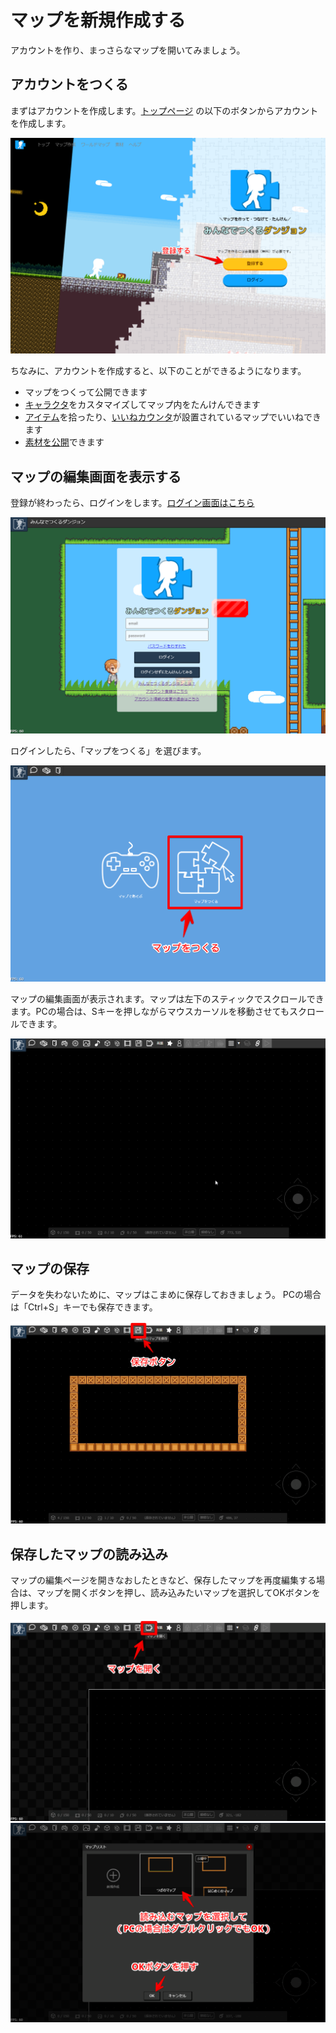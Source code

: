 # マップを新規作成する

アカウントを作り、まっさらなマップを開いてみましょう。

## アカウントをつくる
まずはアカウントを作成します。[トップページ](https://dungeon.garakuta-toolbox.com) の以下のボタンからアカウントを作成します。

![アカウントの作成](../images/register.png)

ちなみに、アカウントを作成すると、以下のことができるようになります。

- マップをつくって公開できます
- [キャラクタ](../avatar/)をカスタマイズしてマップ内をたんけんできます
- [アイテム](../item-collection)を拾ったり、[いいねカウンタ](../counter/)が設置されているマップでいいねできます
- [素材を公開](../registeration-textures/)できます

## マップの編集画面を表示する

登録が終わったら、ログインをします。[ログイン画面はこちら](https://dungeon.garakuta-toolbox.com/maps)

![ログイン](../images/login.png)

ログインしたら、「マップをつくる」を選びます。

![マップをつくる](../images/makemap.png)

マップの編集画面が表示されます。マップは左下のスティックでスクロールできます。PCの場合は、Sキーを押しながらマウスカーソルを移動させてもスクロールできます。

![マップをスクロール](../images/scroll.gif)

## マップの保存

データを失わないために、マップはこまめに保存しておきましょう。
PCの場合は「Ctrl+S」キーでも保存できます。

![マップを保存](../images/save.png)

## 保存したマップの読み込み

マップの編集ページを開きなおしたときなど、保存したマップを再度編集する場合は、マップを開くボタンを押し、読み込みたいマップを選択してOKボタンを押します。

![マップをひらく](../images/open-map2.png)
![マップをひらく](../images/selectmap.png)
